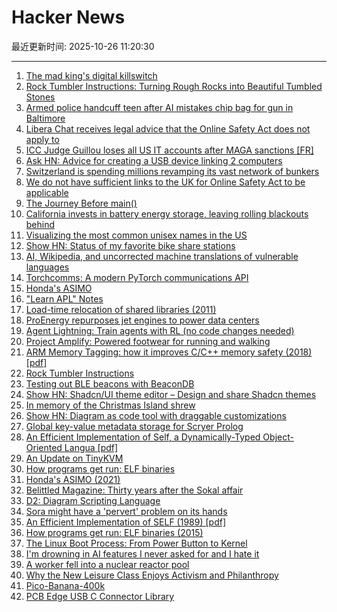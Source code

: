 # Hacker News

最近更新时间: 2025-10-26 11:20:30

--- 
1. [The mad king's digital killswitch](https://pluralistic.net/2025/10/20/post-american-internet/#huawei-with-american-characteristics) 
2. [Rock Tumbler Instructions: Turning Rough Rocks into Beautiful Tumbled Stones](https://rocktumbler.com/tips/rock-tumbler-instructions/) 
3. [Armed police handcuff teen after AI mistakes chip bag for gun in Baltimore](https://www.bbc.com/news/articles/cgjdlx92lylo) 
4. [Libera Chat receives legal advice that the Online Safety Act does not apply to](https://libera.chat/news/advised) 
5. [ICC Judge Guillou loses all US IT accounts after MAGA sanctions [FR]](https://www.franceinfo.fr/replay-radio/nouveau-monde/quand-les-sanctions-internationales-emises-par-washington-imposent-une-vie-deconnectee-a-un-magistrat-francais_7545724.html) 
6. [Ask HN: Advice for creating a USB device linking 2 computers](https://news.ycombinator.com/item?id=45706169) 
7. [Switzerland is spending millions revamping its vast network of bunkers](https://www.washingtonpost.com/world/2025/10/25/switzerland-nuclear-bunkers-overhaul/) 
8. [We do not have sufficient links to the UK for Online Safety Act to be applicable](https://libera.chat/news/advised) 
9. [The Journey Before main()](https://amit.prasad.me/blog/before-main) 
10. [California invests in battery energy storage, leaving rolling blackouts behind](https://www.latimes.com/environment/story/2025-10-17/california-made-it-through-another-summer-without-a-flex-alert) 
11. [Visualizing the most common unisex names in the US](https://nameplay.org/blog/common-unisex-names-by-gender-ratio) 
12. [Show HN: Status of my favorite bike share stations](https://blog.alexboden.ca/toronto-bike-share-status/) 
13. [AI, Wikipedia, and uncorrected machine translations of vulnerable languages](https://www.technologyreview.com/2025/09/25/1124005/ai-wikipedia-vulnerable-languages-doom-spiral/) 
14. [Torchcomms: A modern PyTorch communications API](https://pytorch.org/blog/torchcomms/) 
15. [Honda's ASIMO](https://www.robotsgottalents.com/post/asimo) 
16. ["Learn APL" Notes](https://luksamuk.codes/pages/learn-apl.html) 
17. [Load-time relocation of shared libraries (2011)](https://eli.thegreenplace.net/2011/08/25/load-time-relocation-of-shared-libraries/) 
18. [ProEnergy repurposes jet engines to power data centers](https://www.datacenterdynamics.com/en/news/proenergy-offers-repurposed-jet-engines-to-data-cent/) 
19. [Agent Lightning: Train agents with RL (no code changes needed)](https://github.com/microsoft/agent-lightning) 
20. [Project Amplify: Powered footwear for running and walking](https://about.nike.com/en/newsroom/releases/nike-project-amplify-official-images) 
21. [ARM Memory Tagging: how it improves C/C++ memory safety (2018) [pdf]](https://llvm.org/devmtg/2018-10/slides/Serebryany-Stepanov-Tsyrklevich-Memory-Tagging-Slides-LLVM-2018.pdf) 
22. [Rock Tumbler Instructions](https://rocktumbler.com/tips/rock-tumbler-instructions/) 
23. [Testing out BLE beacons with BeaconDB](https://blog.matthewbrunelle.com/testing-out-ble-beacons-with-beacondb/) 
24. [Show HN: Shadcn/UI theme editor – Design and share Shadcn themes](https://shadcnthemer.com) 
25. [In memory of the Christmas Island shrew](https://news.mongabay.com/2025/10/in-memory-of-the-christmas-island-shrew/) 
26. [Show HN: Diagram as code tool with draggable customizations](https://github.com/RohanAdwankar/oxdraw) 
27. [Global key-value metadata storage for Scryer Prolog](https://github.com/jjtolton/environment.pl) 
28. [An Efficient Implementation of Self, a Dynamically-Typed Object-Oriented Langua [pdf]](https://courses.cs.washington.edu/courses/cse501/15sp/papers/chambers.pdf) 
29. [An Update on TinyKVM](https://fwsgonzo.medium.com/an-update-on-tinykvm-7a38518e57e9) 
30. [How programs get run: ELF binaries](https://lwn.net/Articles/631631/) 
31. [Honda's ASIMO (2021)](https://www.robotsgottalents.com/post/asimo) 
32. [Belittled Magazine: Thirty years after the Sokal affair](https://thebaffler.com/salvos/belittled-magazine-robbins) 
33. [D2: Diagram Scripting Language](https://d2lang.com/tour/intro/) 
34. [Sora might have a 'pervert' problem on its hands](https://www.businessinsider.com/sora-video-openai-fetish-content-my-face-problem-2025-10) 
35. [An Efficient Implementation of SELF (1989) [pdf]](https://courses.cs.washington.edu/courses/cse501/15sp/papers/chambers.pdf) 
36. [How programs get run: ELF binaries (2015)](https://lwn.net/Articles/631631/) 
37. [The Linux Boot Process: From Power Button to Kernel](https://www.0xkato.xyz/linux-boot/) 
38. [I'm drowning in AI features I never asked for and I hate it](https://www.makeuseof.com/ai-features-being-rammed-down-our-throats/) 
39. [A worker fell into a nuclear reactor pool](https://www.nrc.gov/reading-rm/doc-collections/event-status/event/2025/20251022en?brid=vscAjql9kZL1FfGE7TYHVw#en57996:~:text=TRANSPORT%20OF%20CONTAMINATED%20PERSON%20OFFSITE) 
40. [Why the New Leisure Class Enjoys Activism and Philanthropy](https://letter.palladiummag.com/p/early-article-why-the-new-leisure) 
41. [Pico-Banana-400k](https://github.com/apple/pico-banana-400k) 
42. [PCB Edge USB C Connector Library](https://github.com/AnasMalas/pcb-edge-usb-c) 
